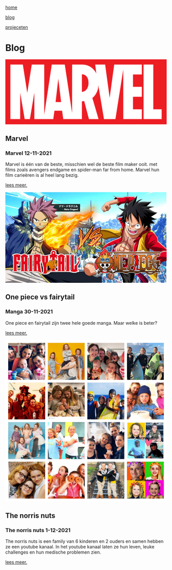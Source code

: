 [home](portfolio.md)

[blog](blog.md)

[projeceten](projecten.md)

# Blog

![marvel](afbeeldingen%20project/Marvel_Logo.svg)

## Marvel

### Marvel 12-11-2021

Marvel is één van de beste, misschien wel de beste film maker ooit. met films zoals avengers endgame en spider-man far from home. Marvel hun film carieëren is al heel lang bezig.

[lees meer.](marvel.md)

![one piece vs fairytail. twee hele goede anime en manga](afbeeldingen%20project/duels.jpg)
## One piece vs fairytail

### Manga 30-11-2021

One piece en fairytail zijn twee hele goede manga. Maar welke is beter?

[lees meer.](anime.md)

![the norris nuts in een foto collectie](afbeeldingen%20project/the%20norris%20nuts.jpg)
## The norris nuts

### The norris nuts 1-12-2021

The norris nuts is een family van 6 kinderen en 2 ouders en samen hebben ze een youtube kanaal. In het youtube kanaal laten ze hun leven, leuke challenges en hun medische problemen zien.

[lees meer.](theNorrisNuts.md)






